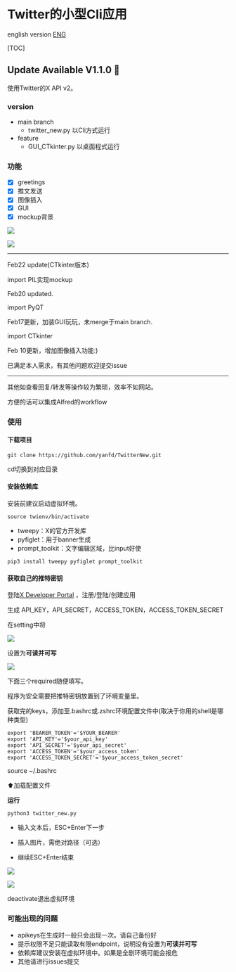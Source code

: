 # Twitter的小型Cli应用
english version [ENG](https://github.com/yanfd/TwitterNew/blob/main/README_EN.md) 

[TOC]



## Update Available V1.1.0 🚀

使用Twitter的X API v2。

### version

- main branch
  - twitter_new.py 以Cli方式运行
- feature
  - GUI_CTkinter.py 以桌面程式运行

### 功能

- [x] greetings
- [x] 推文发送
- [x] 图像插入
- [x] GUI
- [x] mockup背景

![](https://p.ipic.vip/eo9v36.png)

![](https://p.ipic.vip/5t3qjo.png)

---

Feb22 update(CTkinter版本)

import PIL实现mockup

Feb20 updated.  

import PyQT

Feb17更新，加装GUI玩玩，未merge于main branch. 

import CTkinter

Feb 10更新，增加图像插入功能:)

已满足本人需求，有其他问题欢迎提交issue

---

其他如查看回复/转发等操作较为繁琐，效率不如网站。

方便的话可以集成Alfred的workflow



### 使用

#### 下载项目

```
git clone https://github.com/yanfd/TwitterNew.git
```

cd切换到对应目录



#### 安装依赖库

安装前建议启动虚拟环境。

```shell
source twienv/bin/activate
```

- tweepy：X的官方开发库
- pyfiglet：用于banner生成
- prompt_toolkit：文字编辑区域，比input好使

```shell
pip3 install tweepy pyfiglet prompt_toolkit
```



#### 获取自己的推特密钥

登陆[X Developer Portal](https://developer.twitter.com/en/portal/projects/) ，注册/登陆/创建应用

生成 API_KEY，API_SECRET，ACCESS_TOKEN，ACCESS_TOKEN_SECRET

在setting中将

![](https://p.ipic.vip/ld3oje.png)

设置为**可读并可写**

![](https://p.ipic.vip/cft2y9.png)

下面三个required随便填写。



程序为安全需要把推特密钥放置到了环境变量里。

获取完的keys，添加至.bashrc或.zshrc环境配置文件中(取决于你用的shell是哪种类型)

```
export 'BEARER_TOKEN'='$YOUR_BEARER'
export 'API_KEY'='$your_api_key'
export 'API_SECRET'='$your_api_secret'
export 'ACCESS_TOKEN'='$your_access_token'
export 'ACCESS_TOKEN_SECRET'='$your_access_token_secret'
```

source ~/.bashrc 

⬆️加载配置文件



**运行**

```
python3 twitter_new.py
```

- 输入文本后，ESC+Enter下一步

- 插入图片，需绝对路径（可选）

- 继续ESC+Enter结束

  

![](https://p.ipic.vip/a0r0x6.png)

![](https://p.ipic.vip/t17eoa.png)

deactivate退出虚拟环境



### 可能出现的问题

- apikeys在生成时一般只会出现一次。请自己备份好
- 提示权限不足只能读取有限endpoint，说明没有设置为**可读并可写**
- 依赖库建议安装在虚拟环境中。如果是全剧环境可能会报危
- 其他请进行issues提交
